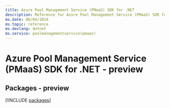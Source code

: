 ```yaml
---
title: Azure Pool Management Service (PMaaS) SDK for .NET
description: Reference for Azure Pool Management Service (PMaaS) SDK for .NET
ms.date: 06/04/2024
ms.topic: reference
ms.devlang: dotnet
ms.service: poolmanagementservice(pmaas)
---
```

# Azure Pool Management Service (PMaaS) SDK for .NET - preview
## Packages - preview
[!INCLUDE [packages](pool-management-service-(pmaas)-index.md)]